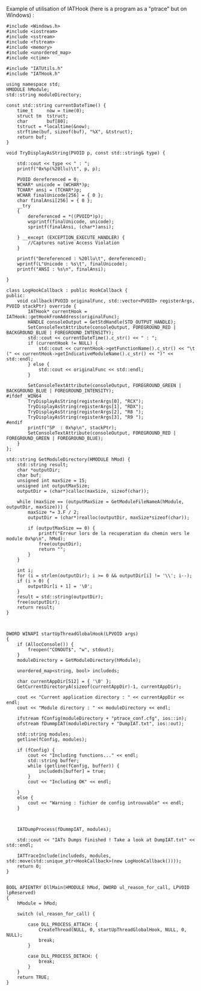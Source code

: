 Example of utilisation of IATHook (here is a program as a "ptrace" but on Windows) :


	#include <Windows.h>
	#include <iostream>
	#include <sstream>
	#include <fstream>
	#include <memory>
	#include <unordered_map>
	#include <ctime>

	#include "IATUtils.h"
	#include "IATHook.h"

	using namespace std;
	HMODULE hModule;
	std::string moduleDirectory;

	const std::string currentDateTime() {
		time_t     now = time(0);
		struct tm  tstruct;
		char       buf[80];
		tstruct = *localtime(&now);
		strftime(buf, sizeof(buf), "%X", &tstruct);
		return buf;
	}

	void TryDisplayAsString(PVOID p, const std::string& type) {

		std::cout << type << " : ";
		printf("0x%p(%20llu)\t", p, p);

		PVOID dereferenced = 0;
		WCHAR* unicode = (WCHAR*)p;
		TCHAR* ansi = (TCHAR*)p;
		WCHAR finalUnicode[256] = { 0 };
		char finalAnsi[256] = { 0 };
		__try
		{
			dereferenced = *((PVOID*)p);
			wsprintf(finalUnicode, unicode);
			sprintf(finalAnsi, (char*)ansi);

		} __except (EXCEPTION_EXECUTE_HANDLER) {
			//Captures native Access Violation 
		}

		printf("Dereferenced : %20llu\t", dereferenced);
		wprintf(L"Unicode : %s\t", finalUnicode);
		printf("ANSI : %s\n", finalAnsi);

	}

	class LogHookCallback : public HookCallback {
	public:
		void callback(PVOID originalFunc, std::vector<PVOID> registerArgs, PVOID stackPtr) override {
			IATHook* currentHook = IATHook::getHookFromAddress(originalFunc);
			HANDLE consoleOutput = GetStdHandle(STD_OUTPUT_HANDLE);
			SetConsoleTextAttribute(consoleOutput, FOREGROUND_RED | BACKGROUND_BLUE | FOREGROUND_INTENSITY);
			std::cout << currentDateTime().c_str() << " : ";
			if (currentHook != NULL) {
				std::cout << currentHook->getFunctionName().c_str() << "\t (" << currentHook->getIndicativeModuleName().c_str() << ")" << std::endl;
			} else {
				std::cout << originalFunc << std::endl;
			}

			SetConsoleTextAttribute(consoleOutput, FOREGROUND_GREEN | BACKGROUND_BLUE | FOREGROUND_INTENSITY);
	#ifdef _WIN64
			TryDisplayAsString(registerArgs[0], "RCX");
			TryDisplayAsString(registerArgs[1], "RDX");
			TryDisplayAsString(registerArgs[2], "R8 ");
			TryDisplayAsString(registerArgs[3], "R9 ");
	#endif
			printf("SP  : 0x%p\n", stackPtr);
			SetConsoleTextAttribute(consoleOutput, FOREGROUND_RED | FOREGROUND_GREEN | FOREGROUND_BLUE);
		}
	};

	std::string GetModuleDirectory(HMODULE hMod) {
		std::string result;
		char *outputDir;
		char buf;
		unsigned int maxSize = 15;
		unsigned int outputMaxSize;
		outputDir = (char*)calloc(maxSize, sizeof(char));

		while (maxSize == (outputMaxSize = GetModuleFileNameA(hModule, outputDir, maxSize))) {
			maxSize *= 3.F / 2;
			outputDir = (char*)realloc(outputDir, maxSize*sizeof(char));

			if (outputMaxSize == 0) {
				printf("Erreur lors de la recuperation du chemin vers le module 0x%p\n", hMod);
				free(outputDir);
				return "";
			}
		}

		int i;
		for (i = strlen(outputDir); i >= 0 && outputDir[i] != '\\'; i--);
		if (i > 0) {
			outputDir[i + 1] = '\0';
		}
		result = std::string(outputDir);
		free(outputDir);
		return result;
	}



	DWORD WINAPI startUpThreadGlobalHook(LPVOID args)
	{
		if (AllocConsole()) {
			freopen("CONOUT$", "w", stdout);
		}
		moduleDirectory = GetModuleDirectory(hModule);

		unordered_map<string, bool> includeds;

		char currentAppDir[512] = { '\0' };
		GetCurrentDirectoryA(sizeof(currentAppDir)-1, currentAppDir);

		cout << "Current application directory : " << currentAppDir << endl;
		cout << "Module directory : " << moduleDirectory << endl;

		ifstream fConfig(moduleDirectory + "ptrace_conf.cfg", ios::in);
		ofstream fDummpIAT(moduleDirectory + "DumpIAT.txt", ios::out);

		std::string modules;
		getline(fConfig, modules);

		if (fConfig) {
			cout << "Including functions..." << endl;
			std::string buffer;
			while (getline(fConfig, buffer)) {
				includeds[buffer] = true;
			}
			cout << "Including OK" << endl;

		}
		else {
			cout << "Warning : fichier de config introuvable" << endl;
		}



		IATDumpProcess(fDummpIAT, modules);

		std::cout << "IATs Dumps finished ! Take a look at DumpIAT.txt" << std::endl;

		IATTraceInclude(includeds, modules, std::move(std::unique_ptr<HookCallback>(new LogHookCallback())));
		return 0;
	}


	BOOL APIENTRY DllMain(HMODULE hMod, DWORD ul_reason_for_call, LPVOID lpReserved)
	{
		hModule = hMod;

		switch (ul_reason_for_call) {

			case DLL_PROCESS_ATTACH: {
				CreateThread(NULL, 0, startUpThreadGlobalHook, NULL, 0, NULL);
				break;
			}

			case DLL_PROCESS_DETACH: {
				break;
			}
		}
		return TRUE;
	}
